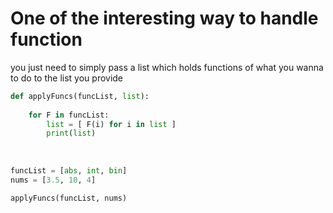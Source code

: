# One of the interesting way to handle function

you just need to simply pass a list which holds functions of what you wanna to do to the list you provide

```python
def applyFuncs(funcList, list):
    
    for F in funcList:
        list = [ F(i) for i in list ]
        print(list)
        
    
    
funcList = [abs, int, bin]
nums = [3.5, 10, 4]

applyFuncs(funcList, nums)

```
